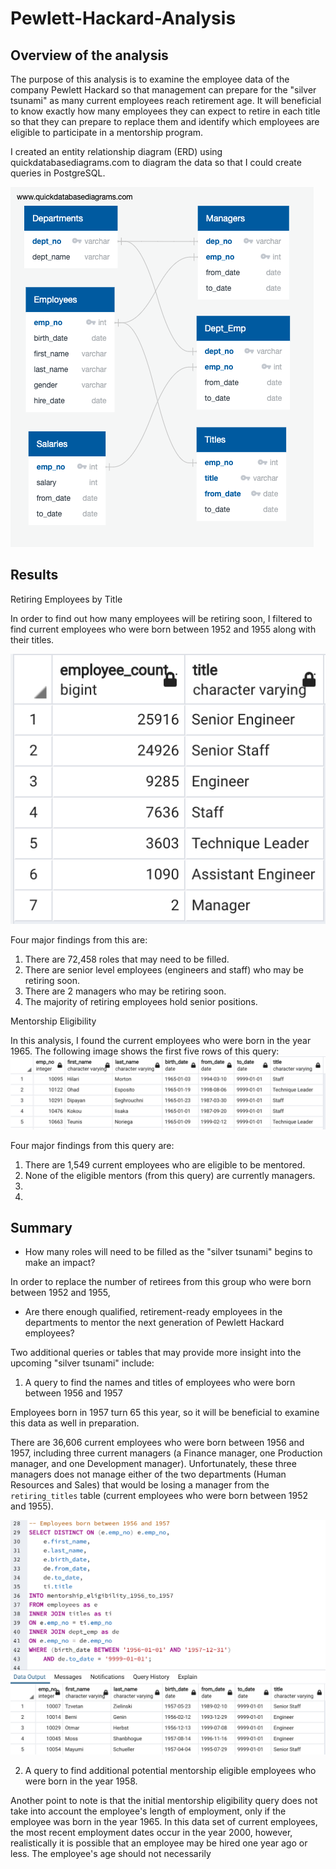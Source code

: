 # Pewlett-Hackard-Analysis

## Overview of the analysis

The purpose of this analysis is to examine the employee data of the company Pewlett Hackard so that management can prepare for the "silver tsunami" as many current employees reach retirement age. It will beneficial to know exactly how many employees they can expect to retire in each title so that they can prepare to replace them and identify which employees are eligible to participate in a mentorship program.

I created an entity relationship diagram (ERD) using quickdatabasediagrams.com to diagram the data so that I could create queries in PostgreSQL.

![EmployeesDB](https://github.com/stephperillo/Pewlett-Hackard-Analysis/blob/main/EmployeeDB.png)

## Results

Retiring Employees by Title

In order to find out how many employees will be retiring soon, I filtered to find current employees who were born between 1952 and 1955 along with their titles.

![retiring_titles.png](https://github.com/stephperillo/Pewlett-Hackard-Analysis/blob/main/Data/retiring_titles.png)

Four major findings from this are:
1. There are 72,458 roles that may need to be filled.
2. There are senior level employees (engineers and staff) who may be retiring soon.
3. There are 2 managers who may be retiring soon.
4. The majority of retiring employees hold senior positions.

Mentorship Eligibility

In this analysis, I found the current employees who were born in the year 1965.
The following image shows the first five rows of this query:
![mentorship_elig.png](https://github.com/stephperillo/Pewlett-Hackard-Analysis/blob/main/Data/mentorship_elig.png)

Four major findings from this query are:
1. There are 1,549 current employees who are eligible to be mentored.
2. None of the eligible mentors (from this query) are currently managers.
3. 
4. 

## Summary

- How many roles will need to be filled as the "silver tsunami" begins to make an impact?

In order to replace the number of retirees from this group who were born between 1952 and 1955, 

- Are there enough qualified, retirement-ready employees in the departments to mentor the next generation of Pewlett Hackard employees?



Two additional queries or tables that may provide more insight into the upcoming "silver tsunami" include:

1. A query to find the names and titles of employees who were born between 1956 and 1957

  Employees born in 1957 turn 65 this year, so it will be beneficial to examine this data as well in preparation. 
  
  There are 36,606 current employees who were born between 1956 and 1957, including three current managers (a Finance manager, one Production manager, and one Development manager). Unfortunately, these three managers does not manage either of the two departments (Human Resources and Sales) that would be losing a manager from the `retiring_titles` table (current employees who were born between 1952 and 1955). 
  
 ![Employees_born_between_1956_and_1957.png](https://github.com/stephperillo/Pewlett-Hackard-Analysis/blob/main/Data/Employees_born_between_1956_and_1957.png)
  
2. A query to find additional potential mentorship eligible employees who were born in the year 1958. 

Another point to note is that the initial mentorship eligibility query does not take into account the employee's length of employment, only if the employee was born in the year 1965. In this data set of current employees, the most recent employment dates occur in the year 2000, however, realistically it is possible that an employee may be hired one year ago or less. The employee's age should not necessarily 
